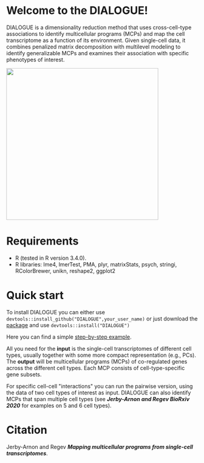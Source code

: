# **Welcome to the DIALOGUE!**

DIALOGUE is a dimensionality reduction method that uses cross-cell-type associations to identify multicellular programs (MCPs) and map the cell transcriptome as a function of its environment. Given single-cell data, it combines penalized matrix decomposition with multilevel modeling to identify generalizable MCPs and examines their association with specific phenotypes of interest.

<img src="https://github.com/livnatje/DIALOGUE/blob/master/Images/DIALOGUEoverview.png" width=400 />

# **Requirements**

* R (tested in R version 3.4.0).
* R libraries: lme4, lmerTest, PMA, plyr, matrixStats, psych, stringi, RColorBrewer, unikn, reshape2, ggplot2

# **Quick start**

To install DIALOGUE you can either use ```devtools::install_github("DIALOGUE",your_user_name)``` or just download the [package](https://singlecell.broadinstitute.org/single_cell/study/SCP958/dialogue#study-download) and use ```devtools::install("DIALOGUE")```

Here you can find a simple [step-by-step example](https://github.com/livnatje/DIALOGUE/wiki/Step-by-step-example).

All you need for the **input** is the single-cell transcriptomes of different cell types, usually together with some more compact representation (e.g., PCs). The **output** will be multicellular programs (MCPs) of co-regulated genes across the different cell types. Each MCP consists of cell-type-specific gene subsets.

For specific cell-cell "interactions" you can run the pairwise version, using the data of two cell types of interest as input. DIALOGUE can also identify MCPs that span multiple cell types (see **_Jerby-Arnon and Regev BioRxiv 2020_** for examples on 5 and 6 cell types). 

# Citation

Jerby-Arnon and Regev _**Mapping multicellular programs from single-cell transcriptomes**_.

